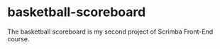 # basketball-scoreboard
The basketball scoreboard is my second project of Scrimba Front-End course.


